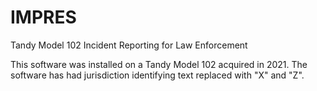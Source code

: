 # IMPRES
 Tandy Model 102 Incident Reporting for Law Enforcement

This software was installed on a Tandy Model 102 acquired in 2021. The software has had jurisdiction identifying text replaced with "X" and "Z".
